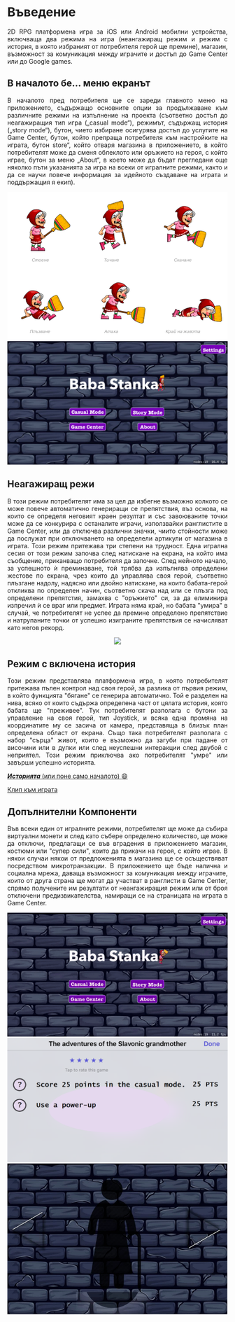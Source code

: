 # Въведение

<p align = "justify"> 
2D RPG платформена игра за iOS или Android мобилни устройства,
включваща два режима на игра (неангажиращ режим и режим с история,
в която избраният от потребителя герой ще премине), магазин,
възможност за комуникация между играчите и достъп до Game Center или до Google games.
</p>

## В началото бе... меню екранът

<p align = "justify">
В началото пред потребителя ще се зареди главното меню на приложението, съдържащо основните опции за продължаване към различните режими на изпълнение на проекта (съответно достъп до неагажиращия тип игра („casual mode“), режимът, съдържащ история („story mode“), бутон, чието избиране осигурява достъп до услугите на Game Center, бутон, който препраща потребителя към настройките на играта, бутон 
store“, който отваря магазина в приложението, в който потребителят може да сменя облеклото или оръжието на героя, с който играе, бутон за меню „About“, в което може да бъдат прегледани още няколко пъти указанията за игра на всеки от игралните режими, както и да се научи повече информация за идейното създаване на играта и поддържащия я екип).
</p>

<img src = "anim.PNG" witdh = 100>
<img src = "MainMenu.png" witdh = 100>

## Неагажиращ режи

<p align = "justify"> 
В този режим потребителят има за цел да избегне възможно колкото се може повече автоматично
генериращи се препятствия, въз основа, на които се определя неговият краен резултат и със 
завоюваните точки може да се конкурира с останалите играчи, използвайки ранглистите в Game Center,
или да отключва различни значки, чиито стойности може да послужат при отключването на определели 
артикули от магазина в играта. Този режим притежава три степени на трудност. Една игрална сесия 
от този режим започва след натискане на екрана, на който има съобщение, приканващо потребителя да започне. 
След нейното начало, за успешното ѝ преминаване, той трябва да изпълнява определени жестове по екрана, 
чрез които да управлява своя герой, съответно плъзгане надолу, надясно или двойно натискане, 
на които бабата-герой откликва по определен начин, съответно скача над или се плъзга под определени препятстия, 
замахва с "оръжието" си, за да елиминира изпречил ѝ се враг или предмет. Играта няма край, но бабата "умира" в случай,
че потребителят не успее да премине определено препятствие и натрупаните точки от успешно изиграните препятствия се 
начисляват като негов рекорд.
</p>

<p align = "center">
  <img src = "casual mode.gif" witdh = 100>

## Режим с включена история

<p align = "justify"> 
Този режим представлява платформена игра, в която потребителят притежава пълен контрол над своя герой, за разлика
от първия режим, в който функцията "бягане" се генерира автоматично. Той е разделен на нива, всяко от които съдържа
определена част от цялата история, която бабата ще "преживее". Тук потребителят разполага с бутони за управление на 
своя герой, тип Joystick, и всяка една промяна на координатите му се засича от камера, представяща в близък план 
определена област от екрана. Също така потребителят разполага с набор "сърца" живот, които е възможно да загуби при
падане от височини или в дупки или след неуспешни интеракции след двубой с неприятел. Този режим приключва ако потребителят
"умре" или завърши успешно историята.
</p>

<a href="https://drive.google.com/file/d/1SUX4c-Sq_T4VhwO0TAA-GiI2Tk61ZkhM/view?usp=sharing" target="_blank"><b><i> Историята </i></b> (или поне само началото) 
:smile: </a>

<a href="https://drive.google.com/file/d/1GwIbyQAuy-CAIiHmC67v3Mks1SnTVGCa/view?usp=sharing" target="_blank">Клип към играта</a>

## Допълнителни Компоненти

<p align = "justify"> 
Във всеки един от игралните режими, потребителят ще може да събира виртуални монети и след като събере определено количество,
ще може да отключи, предлагащи се във вградения в приложението магазин, костюми или "супер сили", които да прикачи на героя, 
с който играе. В някои случаи някои от предложенията в магазина ще се осъществяват посредством микротранзакции.
В приложението ще бъде налична и социална мрежа, даваща възможност за комуникация между играчите, които от друга страна
ще могат да участват в ранглисти в Game Center, спрямо получените им резултати от неангажиращия режим или от броя отключени
предизвикателства, намиращи се на страницата на играта в Game Center.
</p>

<p align = "center">
  <img src = "gamecenter preview.gif" witdh = 100>
  <img src = "gamecenter preview2.png">
  <img src = "store.png" witdh = 100>
</p>

